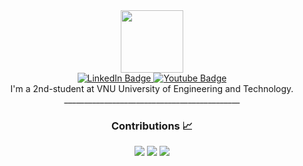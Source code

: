 <div id="header" align="center">
  <img src="https://media.giphy.com/media/kBrSH5C4ps9nyNDo4S/giphy.gif" width="100"/>
</div>
<div id="badges" align = "center">
  <a href="https://www.facebook.com/nghinn0904/">
    <img src="https://img.shields.io/badge/facebook-blue?style=for-the-badge&logo=facebook&logoColor=white" alt="LinkedIn Badge"/>
  </a>
  <a href="https://www.youtube.com/channel/UCJuGUWC86nRGJFa7vW0hOqQ">
    <img src="https://img.shields.io/badge/YouTube-red?style=for-the-badge&logo=youtube&logoColor=white" alt="Youtube Badge"/>
  </a>
<!--   <a href="your-twitter-URL">
    <img src="https://img.shields.io/badge/Twitter-blue?style=for-the-badge&logo=twitter&logoColor=white" alt="Twitter Badge"/>
  </a> -->
</div>


<div align="center"> I'm a 2nd-student at VNU University of Engineering and Technology.  </div>

<div align="center"> 
____________________________________________

### Contributions 📈
<p>
  <img src="https://github-readme-stats.vercel.app/api?username=nghinn1012&show_icons=true&theme=onedark&count_private=true&hide_border=true" />
  <img src="https://github-readme-streak-stats.herokuapp.com?user=nghinn1012&theme=onedark&hide_border=true&date_format=j%20M%5B%20Y%5D&fire=DD2727" />
  <img src="https://github-readme-stats.vercel.app/api/top-langs/?username=nghinn1012&langs_count=8&theme=onedark&hide_border=true&layout=compact" />
</p>
